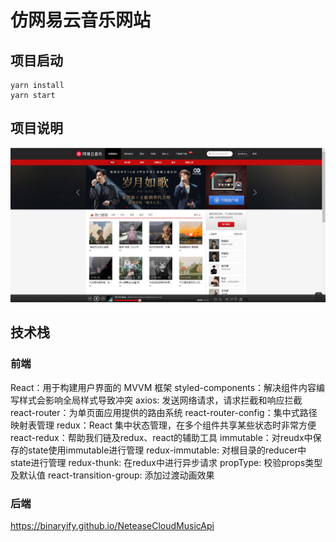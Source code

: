 # 仿网易云音乐网站

## 项目启动
```
yarn install 
yarn start
```
## 项目说明
![输入图片说明](public/image.png)

## 技术栈
### 前端
React：用于构建用户界面的 MVVM 框架
styled-components：解决组件内容编写样式会影响全局样式导致冲突
axios: 发送网络请求，请求拦截和响应拦截
react-router：为单页面应用提供的路由系统
react-router-config：集中式路径映射表管理
redux：React 集中状态管理，在多个组件共享某些状态时非常方便
react-redux：帮助我们链及redux、react的辅助工具
immutable：对reudx中保存的state使用immutable进行管理
redux-immutable: 对根目录的reducer中state进行管理
redux-thunk: 在redux中进行异步请求
propType: 校验props类型及默认值
react-transition-group: 添加过渡动画效果
### 后端
https://binaryify.github.io/NeteaseCloudMusicApi